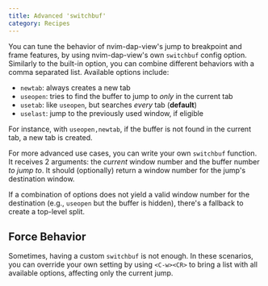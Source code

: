 ```yaml
---
title: Advanced 'switchbuf'
category: Recipes
---
```


You can tune the behavior of nvim-dap-view's jump to breakpoint and frame features, by using nvim-dap-view's own `switchbuf` config option. Similarly to the built-in option, you can combine different behaviors with a comma separated list. Available options include:

- `newtab`: always creates a new tab
- `useopen`: tries to find the buffer to jump to _only_ in the current tab
- `usetab`: like `useopen`, but searches _every_ tab (**default**)
- `uselast`: jump to the previously used window, if eligible

For instance, with `useopen,newtab`, if the buffer is not found in the current tab, a new tab is created.

For more advanced use cases, you can write your own `switchbuf` function. It receives 2 arguments: the _current_ window number and the buffer number _to jump to_. It should (optionally) return a window number for the jump's destination window.

If a combination of options does not yield a valid window number for the destination (e.g., `useopen` but the buffer is hidden), there's a fallback to create a top-level split.

## Force Behavior

Sometimes, having a custom `switchbuf` is not enough. In these scenarios, you can override your own setting by using `<C-w><CR>` to bring a list with all available options, affecting only the current jump.
